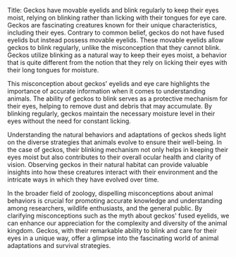 Title: Geckos have movable eyelids and blink regularly to keep their eyes moist, relying on blinking rather than licking with their tongues for eye care.
Geckos are fascinating creatures known for their unique characteristics, including their eyes. Contrary to common belief, geckos do not have fused eyelids but instead possess movable eyelids. These movable eyelids allow geckos to blink regularly, unlike the misconception that they cannot blink. Geckos utilize blinking as a natural way to keep their eyes moist, a behavior that is quite different from the notion that they rely on licking their eyes with their long tongues for moisture.

This misconception about geckos' eyelids and eye care highlights the importance of accurate information when it comes to understanding animals. The ability of geckos to blink serves as a protective mechanism for their eyes, helping to remove dust and debris that may accumulate. By blinking regularly, geckos maintain the necessary moisture level in their eyes without the need for constant licking.

Understanding the natural behaviors and adaptations of geckos sheds light on the diverse strategies that animals evolve to ensure their well-being. In the case of geckos, their blinking mechanism not only helps in keeping their eyes moist but also contributes to their overall ocular health and clarity of vision. Observing geckos in their natural habitat can provide valuable insights into how these creatures interact with their environment and the intricate ways in which they have evolved over time.

In the broader field of zoology, dispelling misconceptions about animal behaviors is crucial for promoting accurate knowledge and understanding among researchers, wildlife enthusiasts, and the general public. By clarifying misconceptions such as the myth about geckos' fused eyelids, we can enhance our appreciation for the complexity and diversity of the animal kingdom. Geckos, with their remarkable ability to blink and care for their eyes in a unique way, offer a glimpse into the fascinating world of animal adaptations and survival strategies.